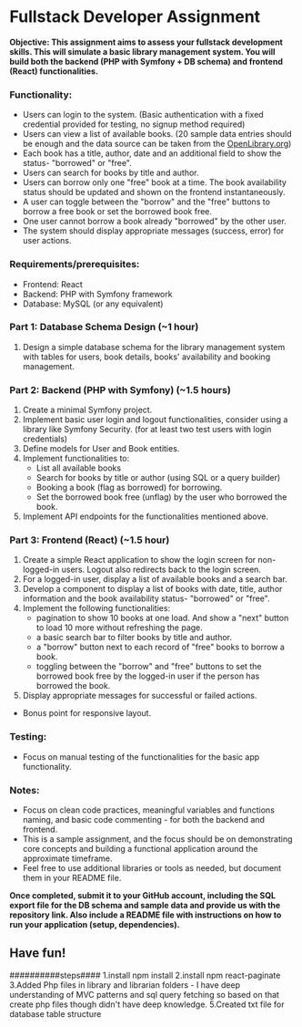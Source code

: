 # Fullstack Developer Assignment
**Objective: This assignment aims to assess your fullstack development skills. This will simulate a basic library management system. You will build both the backend (PHP with Symfony + DB schema) and frontend (React) functionalities.**

### Functionality:
* Users can login to the system. (Basic authentication with a fixed credential provided for testing, no signup method required)
* Users can view a list of available books. (20 sample data entries should be enough and the data source can be taken from the [OpenLibrary.org](https://openlibrary.org/collections/greatbooks))
* Each book has a title, author, date and an additional field to show the status- "borrowed" or "free".
* Users can search for books by title and author.
* Users can borrow only one "free" book at a time. The book availability status should be updated and shown on the frontend instantaneously.
* A user can toggle between the "borrow" and the "free" buttons to borrow a free book or set the borrowed book free.
* One user cannot borrow a book already "borrowed" by the other user.
* The system should display appropriate messages (success, error) for user actions.

### Requirements/prerequisites:
* Frontend: React
* Backend: PHP with Symfony framework
* Database: MySQL (or any equivalent)

### Part 1: Database Schema Design (~1 hour)
1. Design a simple database schema for the library management system with tables for users, book details, books' availability and booking management.

### Part 2: Backend (PHP with Symfony) (~1.5 hours)
1. Create a minimal Symfony project.
2. Implement basic user login and logout functionalities, consider using a library like Symfony Security. (for at least two test users with login credentials)
3. Define models for User and Book entities.
4. Implement functionalities to:
    * List all available books
    * Search for books by title or author (using SQL or a query builder)
    * Booking a book (flag as borrowed) for borrowing.
    * Set the borrowed book free (unflag) by the user who borrowed the book.
5. Implement API endpoints for the functionalities mentioned above.

### Part 3: Frontend (React) (~1.5 hour)
1. Create a simple React application to show the login screen for non-logged-in users. Logout also redirects back to the login screen.
2. For a logged-in user, display a list of available books and a search bar.
3. Develop a component to display a list of books with date, title, author information and the book availability status- "borrowed" or "free".
4. Implement the following functionalities:
   * pagination to show 10 books at one load. And show a "next" button to load 10 more without refreshing the page.
   * a basic search bar to filter books by title and author.
   * a "borrow" button next to each record of "free" books to borrow a book.
   * toggling between the "borrow" and "free" buttons to set the borrowed book free by the logged-in user if the person has borrowed the book.
5. Display appropriate messages for successful or failed actions.
* Bonus point for responsive layout.

### Testing:
* Focus on manual testing of the functionalities for the basic app functionality.

### Notes:
* Focus on clean code practices, meaningful variables and functions naming, and basic code commenting - for both the backend and frontend.
* This is a sample assignment, and the focus should be on demonstrating core concepts and building a functional application around the approximate timeframe.
* Feel free to use additional libraries or tools as needed, but document them in your README file.

**Once completed, submit it to your GitHub account, including the SQL export file for the DB schema and sample data and provide us with the repository link. Also include a README file with instructions on how to run your application (setup, dependencies).**

## Have fun!
##########steps####
1.install npm install
2.install npm  react-paginate
3.Added Php files in library and librarian folders - I have deep understanding of MVC patterns and sql query fetching so based on that create php files though didn't have deep knowledge.
5.Created txt file for database table structure
